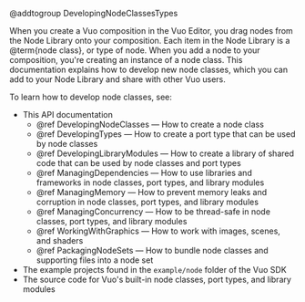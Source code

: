 @addtogroup DevelopingNodeClassesTypes

When you create a Vuo composition in the Vuo Editor, you drag nodes from the Node Library onto your composition. Each item in the Node Library is a @term{node class}, or type of node. When you add a node to your composition, you're creating an instance of a node class. This documentation explains how to develop new node classes, which you can add to your Node Library and share with other Vuo users. 

To learn how to develop node classes, see: 

   - This API documentation
      - @ref DevelopingNodeClasses — How to create a node class
      - @ref DevelopingTypes — How to create a port type that can be used by node classes
      - @ref DevelopingLibraryModules — How to create a library of shared code that can be used by node classes and port types
      - @ref ManagingDependencies — How to use libraries and frameworks in node classes, port types, and library modules
      - @ref ManagingMemory — How to prevent memory leaks and corruption in node classes, port types, and library modules
      - @ref ManagingConcurrency — How to be thread-safe in node classes, port types, and library modules
      - @ref WorkingWithGraphics — How to work with images, scenes, and shaders
      - @ref PackagingNodeSets — How to bundle node classes and supporting files into a node set
   - The example projects found in the `example/node` folder of the Vuo SDK
   - The source code for Vuo's built-in node classes, port types, and library modules
